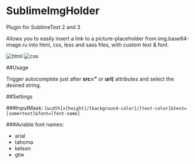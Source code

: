 SublimeImgHolder
=================
Plugin for SublimeText 2 and 3

Allows you to easily insert a link to a picture-placeholder from img.base64-image.ru into html, css, less and sass files, with custom text & font.

![html](https://www.dropbox.com/s/aapoib9d4455j61/imgh1.png)
![css](https://www.dropbox.com/s/algle16f9yejfdq/imgh2.png)

##Usage

Trigger autocomplete just after **src="** or **url(** attributes and select the desired string.

##Settings

###InputMask:
`[width]x[height]/[background-color]/[text-color]&text=[some+text]&font=[font-name]`

###Aviable font names:
- arial
- tahoma
- kelson
- gtw

